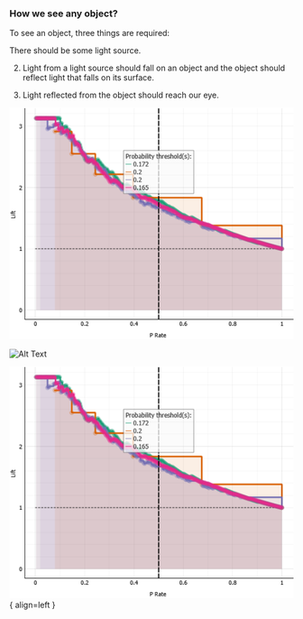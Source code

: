 ### **How we see any object?**
To see an object, three things are required: 

There should be some light source.

2. Light from a light source should fall on an object and
 the object should reflect light that falls on its surface.

3. Light reflected from the object should reach our eye.

![image](dkdk.png)

![Alt Text](ramiz-moktader/geospatial-programming-course/docs/images/dkdk.png)

![Image title](https://github.com/ramiz-moktader/geospatial-programming-course/blob/master/docs/images/dkdk.png){ align=left }